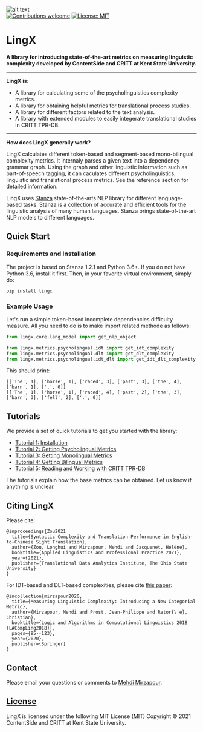 ![alt text](home/resources/emblem/ContentSide.png)  
[![Contributions welcome](https://img.shields.io/badge/contributions-welcome-brightgreen.svg)](CONTRIBUTING.md)
[![License: MIT](https://img.shields.io/badge/License-MIT-brightgreen.svg)](https://opensource.org/licenses/MIT)
# LingX

**A library for introducing state-of-the-art metrics on measuring linguistic complexity developed by ContentSide and CRITT at Kent State University.**

---

**LingX is:**  

- A library for calculating some of the psycholinguistics complexity metrics.  
- A library for obtaining helpful metrics for translational process studies.  
- A library for different factors related to the text analysis.  
- A library with extended modules to easily integerate translational studies in CRITT TPR-DB.  

---

**How does LingX generally work?**

LingX calculates different token-based and segment-based mono-bilingual complexity metrics. It internaly parses a given text into a dependency grammar graph. Using the graph and other linguistic information such as part-of-speech tagging, it can caculates different psycholinguistics, linguistic and translational process metrics. See the reference section for detailed information.  

LingX uses [Stanza](https://stanfordnlp.github.io/stanza/) state-of-the-arts NLP library for different language-based tasks. Stanza is a collection of accurate and efficient tools for the linguistic analysis of many human languages. Stanza brings state-of-the-art NLP models to different languages.

## Quick Start

### Requirements and Installation

The project is based on Stanza 1.2.1 and Python 3.6+. If you do not have Python 3.6, install it first. Then, in your favorite virtual environment, simply do:

```
pip install lingx
```

### Example Usage

Let's run a simple token-based incomplete dependencies difficulty measure. All you need to do is to make import related methode as follows:

```python
from lingx.core.lang_model import get_nlp_object

from lingx.metrics.psycholingual.idt import get_idt_complexity
from lingx.metrics.psycholingual.dlt import get_dlt_complexity
from lingx.metrics.psycholingual.idt_dlt import get_idt_dlt_complexity

```

This should print:

```console
[['The', 1], ['horse', 1], ['raced', 3], ['past', 3], ['the', 4], ['barn', 1], ['.', 0]]
[['The', 1], ['horse', 1], ['raced', 4], ['past', 2], ['the', 3], ['barn', 3], ['fell', 2], ['.', 0]]
```

## Tutorials

We provide a set of quick tutorials to get you started with the library:

* [Tutorial 1: Installation](./docs/TUTORIAL_1_BASICS.md)
* [Tutorial 2: Getting Psycholingual Metrics](./docs/TUTORIAL_2_PSYCHOLINGUAL.md)
* [Tutorial 3: Getting Monolingual Metrics](./docs/TUTORIAL_3_MONOLINGUAL.md)
* [Tutorial 4: Getting Bilingual Metrics](./docs/TUTORIAL_4_BILINGUAL.md)
* [Tutorial 5: Reading and Working with CRITT TPR-DB ](./docs/TUTORIAL_5_CRITT.md)

The tutorials explain how the base metrics can be obtained. Let us know if anything is unclear.



## Citing LingX

Please cite:

```
@inproceedings{Zou2021
  title={Syntactic Complexity and Translation Performance in English-to-Chinese Sight Translation},
  author={Zou, Longhui and Mirzapour, Mehdi and Jacquenet, Hélène},
  booktitle={Applied Linguistics and Professional Practice 2021},
  year={2021},
  publisher={Translational Data Analytics Institute, The Ohio State University}
}
```

For IDT-based and DLT-based complexities, please cite [this paper](https://hal.archives-ouvertes.fr/hal-02146506/document):

```
@incollection{mirzapour2020,
  title={Measuring Linguistic Complexity: Introducing a New Categorial Metric},
  author={Mirzapour, Mehdi and Prost, Jean-Philippe and Retor{\'e}, Christian},
  booktitle={Logic and Algorithms in Computational Linguistics 2018 (LACompLing2018)},
  pages={95--123},
  year={2020},
  publisher={Springer}
}
```

## Contact

Please email your questions or comments to [Mehdi Mirzapour](https://sites.google.com/view/mehdimirzapour/contact).

## [License](/LICENSE)

LingX is licensed under the following MIT License (MIT) Copyright © 2021 ContentSide and CRITT at Kent State University.
